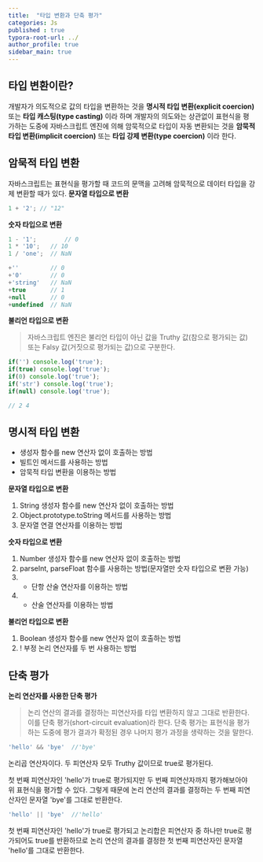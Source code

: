 ```yaml
---
title:  "타입 변환과 단축 평가"
categories: Js
published : true
typora-root-url: ../
author_profile: true
sidebar_main: true
---
```


## 타입 변환이란?
개발자가 의도적으로 값의 타입을 변환하는 것을 **명시적 타입 변환(explicit coercion)** 또는 
**타입 캐스팅(type casting)** 이라 하며 개발자의 의도와는 상관없이 표현식을 평가하는 도중에 자바스크립트 엔진에 의해 암묵적으로 타입이 자동 변환되는 것을 **암묵적 타입 변환(implicit coercion)** 또는 **타입 강제 변환(type coercion)** 이라 한다.
## 암묵적 타입 변환
자바스크립트는 표현식을 평가할 때 코드의 문맥을 고려해 암묵적으로 데이터 타입을 강제 변환할 때가 있다.
**문자열 타입으로 변환**
```javascript
1 + '2'; // "12"
```
**숫자 타입으로 변환**
```javascript
1 - '1';		// 0
1 * '10';	// 10
1 / 'one';	// NaN

+''			// 0
+'0'		// 0
+'string'	// NaN
+true		// 1
+null		// 0
+undefined	// NaN
```
**불리언 타입으로 변환**
> 자바스크립트 엔진은 불리언 타입이 아닌 값을 Truthy 값(참으로 평가되는 값) 또는 Falsy 값(거짓으로 평가되는 값)으로 구분한다.

```javascript
if('') console.log('true');
if(true) console.log('true');	
if(0) console.log('true');
if('str') console.log('true');	
if(null) console.log('true');

// 2 4
```

## 명시적 타입 변환

- 생성자 함수를 new 연산자 없이 호출하는 방법
- 빌트인 메서드를 사용하는 방법
- 암묵적 타입 변환을 이용하는 방법


**문자열 타입으로 변환**

1. String 생성자 함수를 new 연산자 없이 호출하는 방법
2. Object.prototype.toString 메서드를 사용하는 방법
3. 문자열 연결 연산자를 이용하는 방법

**숫자 타입으로 변환**

1. Number 생성자 함수를 new 연산자 없이 호출하는 방법
2. parseInt, parseFloat 함수를 사용하는 방법(문자열만 숫자 타입으로 변환 가능)
3. + 단항 산술 연산자를 이용하는 방법
4. * 산술 연산자를 이용하는 방법

**불리언 타입으로 변환**

1. Boolean 생성자 함수를 new 연산자 없이 호출하는 방법
2. ! 부정 논리 연산자를 두 번 사용하는 방법

## 단축 평가

**논리 연산자를 사용한 단축 평가**

> 논리 연산의 결과를 결정하는 피연산자를 타입 변환하지 않고 그대로 반환한다. 이를 단축 평가(short-circuit evaluation)라 한다. 단축 평가는 표현식을 평가하는 도중에 평가 결과가 확정된 경우 나머지 평가 과정을 생략하는 것을 말한다.

```javascript
'hello' && 'bye'  //'bye'
```
논리곱 연산자이다. 두 피연산자 모두 Truthy 값이므로 true로 평가된다.

첫 번째 피연산자인 'hello'가 true로 평가되지만 두 번째 피연산자까지 평가해보아야 위 표현식을 평가할 수 있다.
그렇게 때문에 논리 연산의 결과를 결정하는 두 번째 피연산자인 문자열 'bye'를 그대로 반환한다.

```javascript
'hello' || 'bye'  //'hello'
```
첫 번째 피연산자인 'hello'가 true로 평가되고 논리합은 피연산자 중 하나만 true로 평가되어도 true를 반환하므로 논리 연산의 결과를 결정한 첫 번째 피연산자인 문자열 'hello'를 그대로 반환한다.
